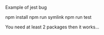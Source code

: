 Example of jest bug

npm install
npm run symlink
npm run test

You need at least 2 packages then it works...

